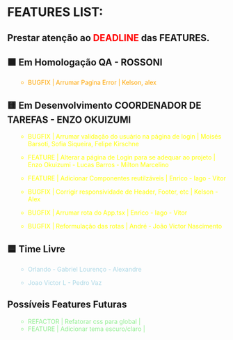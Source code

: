 # FEATURES LIST:

## Prestar atenção ao <span style="color:red">DEADLINE</span> das FEATURES. 

## 🟧 Em Homologação QA - ROSSONI
<ul style="color:orange">

- BUGFIX | Arrumar Pagina Error | Kelson, alex

</ul>

## 🟨 Em Desenvolvimento COORDENADOR DE TAREFAS - ENZO OKUIZUMI
<ul style="color:yellow">

- BUGFIX | Arrumar validação do usuário na página de login | Moisés Barsoti, Sofia Siqueira, Felipe Kirschne

- FEATURE | Alterar a página de Login para se adequar ao projeto | Enzo Okuizumi -  Lucas Barros - Milton Marcelino

- FEATURE | Adicionar Componentes reutilzáveis  | Enrico - Iago - Vitor

- BUGFIX | Corrigir responsividade de Header, Footer, etc | Kelson - Alex

- BUGFIX | Arrumar rota do App.tsx  | Enrico - Iago - Vitor

- BUGFIX | Reformulação das rotas | André - João Victor Nascimento

</ul>

## 🟦 Time Livre
<ul style="color:lightblue">

- Orlando - Gabriel Lourenço - Alexandre

- Joao Victor L - Pedro Vaz

</ul>

## Possíveis Features Futuras
<ul style="color:lightgreen">

- REFACTOR | Refatorar css para global |
- FEATURE | Adicionar tema escuro/claro | 

</ul>
